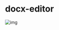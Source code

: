 # docx-editor

![img]([http://url/to/img.png](https://raw.githubusercontent.com/GabpsX/docx-editor/main/docx-editor/img_softw.png))
